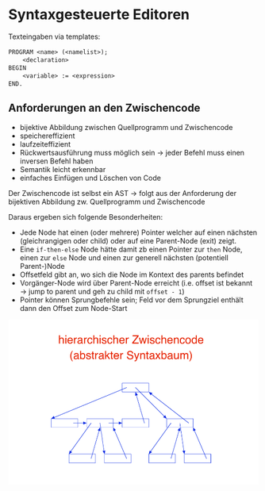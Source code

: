 # Syntaxgesteuerte Editoren

Texteingaben via templates:

```
PROGRAM <name> (<namelist>);
    <declaration>
BEGIN
    <variable> := <expression>
END.
```

## Anforderungen an den Zwischencode

- bijektive Abbildung zwischen Quellprogramm und Zwischencode
- speichereffizient
- laufzeiteffizient
- Rückwertsausführung muss möglich sein $\to$ jeder Befehl muss einen inversen Befehl haben
- Semantik leicht erkennbar
- einfaches Einfügen und Löschen von Code

Der Zwischencode ist selbst ein AST $\to$ folgt aus der Anforderung der bijektiven Abbildung zw. Quellprogramm und Zwischencode

Daraus ergeben sich folgende Besonderheiten:

- Jede Node hat einen (oder mehrere) Pointer welcher auf einen nächsten (gleichrangigen oder child) oder auf eine Parent-Node (exit) zeigt.
- Eine `if-then-else` Node hätte damit zb einen Pointer zur `then` Node, einen zur `else` Node und einen zur generell nächsten (potentiell Parent-)Node
- Offsetfeld gibt an, wo sich die Node im Kontext des parents befindet
- Vorgänger-Node wird über Parent-Node erreicht (i.e. offset ist bekannt $\to$ jump to parent und geh zu child mit `offset - 1`)
- Pointer können Sprungbefehle sein; Feld vor dem Sprungziel enthält dann den Offset zum Node-Start

![IR AST](./assets/011-syntaxgesteuerte-editoren-ir-ast.png)
